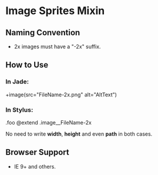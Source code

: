 # Image Sprites Mixin

## Naming Convention

- 2x images must have a "-2x" suffix.

## How to Use

### In Jade:

  +image(src="FileName-2x.png" alt="AltText")

### In Stylus:

  .foo
    @extend .image__FileName-2x

No need to write __width__, __height__ and even __path__ in both cases.

## Browser Support

- IE 9+ and others.
